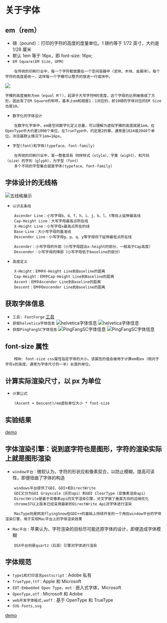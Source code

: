 # 关于字体

## em（rem）

- 磅（pound）：打印的字符的高度的度量单位。1 磅约等于 1/72 英寸，大约是 1/28 厘米
- 默认 1em 等于 16px，即 font-size: 16px;
- `EM Square(EM Size, UPM)`

```
    在传统的印刷行业中，每一个字符都放置在一个空间容器中（泥块、木块、金属块）。每个字符的高度是统一，这样每一个字模可以整齐的放进一行或块中。
```

![](./imgs/first.jpg)

```
字模的高度被称为em（equal M？），起源于大写字符M的宽度，这个字母的比例被做成了方形，因此有了EM Square的称呼。基本上em和磅是1：1对应的，即10磅的字体对应的EM Size也是10。
```

- `数字化的字体设计`

```
    在数字化字体中，em是空间数字化定义总量，可以理解为虚拟字模的高度就是1em。在OpenType中大约是1000个单位，在TrueType中，约定是2的幂，通常是1024或2048个单位。浏览器默认情况下1em=16px。
```

- `字型(font)和字体(typeface、font-family)`

```
    在传统的印刷行业中，某一整套具有 同样样式（style）、字重（wight）、和尺码（size）的字形（glyph），为字型（font）
    多个不同的字型集合就是字体(typeface、font-family)
```

## 字体设计的无线格

![五线格展示](./imgs/file-line.png)

- `认识五条线`

```
    Ascender Line：小写字母b、d、f、h、i、j、k、l、t等向上延伸最高线
    Cap-Height Line：大写字母最高点所在线
    X-Height Line：小写字母x最高点所在的线
    Base-Line：大小写字母的基准线
    Descender Line：小写字母g、p、q、y等字母向下延伸最低点所在线

    Ascender：小写字母的升部（小写字母超出x-height的部分，一般高于Cap高度）
    Descender：小写字母的降部（小写字母低于baseline的部分）
```

- `高度定义`

```
    X-Height：EM中X-Height Line到Baseline的距离
    Cap-Height：EM中Cap-Height Line到Baseline的距离
    Ascent：EM中Ascender Line到Baseline的距离
    Descent：EM中Descender Line到Baseline的距离
```

## 获取字体信息

- `工具: FontForge`
  [工具](https://github.com/fontforge/fontforge/releases)
- `获取helvetica字体信息`
  ![helvetica字体信息](../src/pages/demos/components/Font/res/helvetica-1.png)
  ![helvetica字体信息](../src/pages/demos/components/Font/res/helvetica-2.png)
- `获取PingFangSC字体信息`
  ![PingFangSC字体信息](../src/pages/demos/components/Font/res/pingfangsc-1.png)
  ![PingFangSC字体信息](../src/pages/demos/components/Font/res/pingfangsc-2.png)

## font-size 属性

```
    MDN: font-size css属性指定字体的大小。该属性的值会被用于计算em和ex（相对于字符x的高度，通常为字体尺寸的一半）长度的单位。
```

## 计算实际渲染尺寸，以 px 为单位

- `计算公式`

```
    (Ascent + Descent)/em虚拟单位大小 * font-size
```

## 实验结果

[demo](http://127.0.0.1:3000#/demos)

## 字体渲染引擎：说到底字符也是图形，字符的渲染实际上就是图形渲染

- `window平台：`微软认为，字符的形状应和像素契合，以防止模糊，提高可读性，即便扭曲了字体的构造

```
    windows平台提供了GDI、GDI+和DirectWrite
    GDI又分为GDI Grayscale（灰阶api）和GDI ClearType（亚像素渲染api）
    DirectWrite是基于亚像素api的文字渲染引擎，对文字做了垂直方向的边缘优化
    chrome37以上版本已经采用最新的DirectWrite Api对字体进行渲染

    MacType则是网友FlyingSnow在GDI++的基础上持续开发的一个用在window平台的字体渲染引擎，用于实现Mac平台上的字体渲染效果
```

- `Mac平台：`苹果认为，字符渲染的目标尽可能还原字体的设计，即便造成字体模糊

```
    OSX平台则是quartz（石英）引擎对字体进行渲染
```

## 字体规范

- `type1和打印语言postscript：`Adobe 私有
- `TrueType,ttf：`Apple 和 Microsoft
- `EOT-Embedded Open Type，eot：`嵌入式字体，Microsoft
- `OpenType,otf：`Microsoft 和 Adobe
- `web开发字体格式,woff：`基于 OpenType 和 TrueType
- `SVG Fonts,svg`

[demo](../src/components/IconFont/fonts/iconfont.css)
